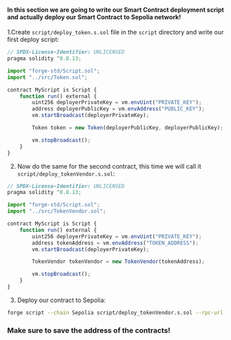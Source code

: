#### In this section we are going to write our Smart Contract deployment script and actually deploy our Smart Contract to Sepolia network!

1.Create `script/deploy_token.s.sol` file in the `script` directory and write our first deploy script:

```js
// SPDX-License-Identifier: UNLICENSED
pragma solidity ^0.8.13;

import "forge-std/Script.sol";
import "../src/Token.sol";

contract MyScript is Script {
    function run() external {
        uint256 deployerPrivateKey = vm.envUint("PRIVATE_KEY");
        address deployerPublicKey = vm.envAddress("PUBLIC_KEY");
        vm.startBroadcast(deployerPrivateKey);

        Token token = new Token(deployerPublicKey, deployerPublicKey);

        vm.stopBroadcast();
    }
}
```

2. Now do the same for the second contract, this time we will call it `script/deploy_tokenVendor.s.sol`:

```js
// SPDX-License-Identifier: UNLICENSED
pragma solidity ^0.8.13;

import "forge-std/Script.sol";
import "../src/TokenVendor.sol";

contract MyScript is Script {
    function run() external {
        uint256 deployerPrivateKey = vm.envUint("PRIVATE_KEY");
        address tokenAddress = vm.envAddress("TOKEN_ADDRESS");
        vm.startBroadcast(deployerPrivateKey);

        TokenVendor tokenVendor = new TokenVendor(tokenAddress);

        vm.stopBroadcast();
    }
}
```

3. Deploy our contract to Sepolia:

```bash
forge script --chain Sepolia script/deploy_tokenVendor.s.sol --rpc-url $SEPOLIA_RPC_URL --broadcast --verify -vvvv
```

### Make sure to save the address of the contracts!
